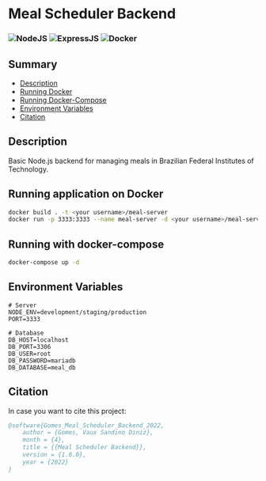 # Meal Scheduler Backend

### ![NodeJS](https://img.shields.io/badge/Node.js-339933?style=for-the-badge&logo=nodedotjs&logoColor=white) ![ExpressJS](https://img.shields.io/badge/Express.js-000000?style=for-the-badge&logo=express&logoColor=white") ![Docker](https://img.shields.io/badge/docker-%230db7ed.svg?style=for-the-badge&logo=docker&logoColor=white)

## Summary

- [Description](#description)
- [Running Docker](#running-application-on-docker)
- [Running Docker-Compose](#running-with-docker-compose)
- [Environment Variables](#environment-variables)
- [Citation](#citation)

## Description

Basic Node.js backend for managing meals in Brazilian Federal Institutes of Technology.

## Running application on Docker

```sh
docker build . -t <your username>/meal-server
docker run -p 3333:3333 --name meal-server -d <your username>/meal-server
```

## Running with docker-compose

```sh
docker-compose up -d
```

## Environment Variables

```
# Server
NODE_ENV=development/staging/production
PORT=3333

# Database
DB_HOST=localhost
DB_PORT=3306
DB_USER=root
DB_PASSWORD=mariadb
DB_DATABASE=meal_db
```

## Citation

In case you want to cite this project:

```bibtex
@software{Gomes_Meal_Scheduler_Backend_2022,
    author = {Gomes, Vaux Sandino Diniz},
    month = {4},
    title = {{Meal Scheduler Backend}},
    version = {1.0.0},
    year = {2022}
}
```
